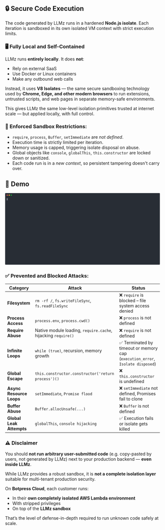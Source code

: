 ## 🔒 Secure Code Execution

The code generated by LLMz runs in a hardened **Node.js isolate**. Each iteration is sandboxed in its own isolated VM context with strict execution limits.

### 🖥️ Fully Local and Self-Contained

LLMz runs **entirely locally**. It does **not**:

- Rely on external SaaS
- Use Docker or Linux containers
- Make any outbound web calls

Instead, it uses **V8 Isolates** — the same secure sandboxing technology used by **Chrome, Edge, and other modern browsers** to run extensions, untrusted scripts, and web pages in separate memory-safe environments.

This gives LLMz the same low-level isolation primitives trusted at internet scale — but applied locally, with full control.

### 🧱 Enforced Sandbox Restrictions:

- `require`, `process`, `Buffer`, `setImmediate` are _not defined_.
- Execution time is strictly limited per iteration.
- Memory usage is capped, triggering isolate disposal on abuse.
- Global objects like `console`, `globalThis`, `this.constructor` are locked down or sanitized.
- Each code run is in a _new context_, so persistent tampering doesn't carry over.

## 🎥 Demo

![Demo](./demo.svg)

### ✅ Prevented and Blocked Attacks:

| Category                 | Attack                                                        | Status                                                                         |
| ------------------------ | ------------------------------------------------------------- | ------------------------------------------------------------------------------ |
| **Filesystem**           | `rm -rf /`, `fs.writeFileSync`, `fs.readFileSync`             | ❌ `require` is blocked – file system access denied                            |
| **Process Access**       | `process.env`, `process.cwd()`                                | ❌ `process` is not defined                                                    |
| **Require Abuse**        | Native module loading, `require.cache`, hijacking `require()` | ❌ `require` is not defined                                                    |
| **Infinite Loops**       | `while (true)`, recursion, memory growth                      | ✅ Terminated by timeout or memory cap (`execution_error`, `Isolate disposed`) |
| **Global Escape**        | `this.constructor.constructor('return process')()`            | ❌ `this.constructor` is undefined                                             |
| **Async Resource Loops** | `setImmediate`, `Promise flood`                               | ❌ `setImmediate` not defined, Promises fail to clone                          |
| **Buffer Abuse**         | `Buffer.allocUnsafe(...)`                                     | ❌ `Buffer` is not defined                                                     |
| **Global Leak Attempts** | `globalThis`, `console hijacking`                             | ✅ Execution fails or isolate gets killed                                      |

### ⚠️ Disclaimer

You should **not run arbitrary user-submitted code** (e.g. copy-pasted by users, not generated by LLMz) next to your production backend — **even inside LLMz**.

While LLMz provides a robust sandbox, it is **not a complete isolation layer** suitable for multi-tenant production security.

On **Botpress Cloud**, each customer runs:

- In their **own completely isolated AWS Lambda environment**
- With stripped privileges
- On top of the **LLMz sandbox**

That’s the level of defense-in-depth required to run unknown code safely at scale.
